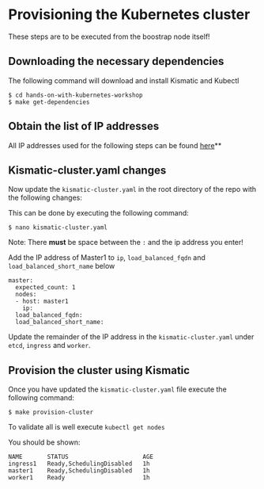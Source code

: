 # Provisioning the Kubernetes cluster

These steps are to be executed from the boostrap node itself!

## Downloading the necessary dependencies

The following command will download and install Kismatic and Kubectl

```
$ cd hands-on-with-kubernetes-workshop
$ make get-dependencies
```

## Obtain the list of IP addresses

All IP addresses used for the following steps can be found [here](https://cloud.digitalocean.com/tags/hands-on-kubernetes-workshop)**

## Kismatic-cluster.yaml changes

Now update the `kismatic-cluster.yaml` in the root directory of the repo with the following changes:

This can be done by executing the following command:

```
$ nano kismatic-cluster.yaml
```

Note: There **must** be space between the `:` and the ip address you enter!

Add the IP address of Master1 to `ip`, `load_balanced_fqdn` and `load_balanced_short_name` below

```
master:
  expected_count: 1
  nodes:
  - host: master1
    ip:
  load_balanced_fqdn:
  load_balanced_short_name:
```

Update the remainder of the IP address in the `kismatic-cluster.yaml` under `etcd`, `ingress` and `worker`.

## Provision the cluster using Kismatic

Once you have updated the `kismatic-cluster.yaml` file execute the following command:

```
$ make provision-cluster
```

To validate all is well execute `kubectl get nodes`

You should be shown:

```
NAME       STATUS                     AGE
ingress1   Ready,SchedulingDisabled   1h
master1    Ready,SchedulingDisabled   1h
worker1    Ready                      1h
```
